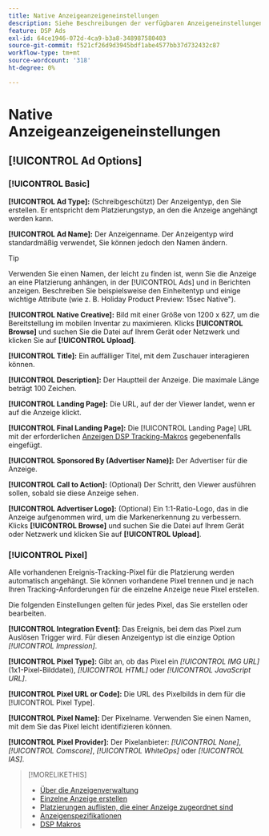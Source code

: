 ```yaml
---
title: Native Anzeigeanzeigeneinstellungen
description: Siehe Beschreibungen der verfügbaren Anzeigeneinstellungen für native Display-Anzeigen.
feature: DSP Ads
exl-id: 64ce1946-072d-4ca9-b3a8-348987580403
source-git-commit: f521cf26d9d3945bdf1abe4577bb37d732432c87
workflow-type: tm+mt
source-wordcount: '318'
ht-degree: 0%

---
```


# Native Anzeigeanzeigeneinstellungen

## [!UICONTROL Ad Options]

### [!UICONTROL Basic]

**[!UICONTROL Ad Type]:** (Schreibgeschützt) Der Anzeigentyp, den Sie erstellen. Er entspricht dem Platzierungstyp, an den die Anzeige angehängt werden kann.

**[!UICONTROL Ad Name]:** Der Anzeigenname. Der Anzeigentyp wird standardmäßig verwendet, Sie können jedoch den Namen ändern.

>[!TIP]
>
> Verwenden Sie einen Namen, der leicht zu finden ist, wenn Sie die Anzeige an eine Platzierung anhängen, in der [!UICONTROL Ads] und in Berichten anzeigen. Beschreiben Sie beispielsweise den Einheitentyp und einige wichtige Attribute (wie z. B. Holiday Product Preview: 15sec Native&quot;).

**[!UICONTROL Native Creative]:** Bild mit einer Größe von 1200 x 627, um die Bereitstellung im mobilen Inventar zu maximieren. Klicks **[!UICONTROL Browse]** und suchen Sie die Datei auf Ihrem Gerät oder Netzwerk und klicken Sie auf **[!UICONTROL Upload]**.

**[!UICONTROL Title]:** Ein auffälliger Titel, mit dem Zuschauer interagieren können.

**[!UICONTROL Description]:** Der Hauptteil der Anzeige. Die maximale Länge beträgt 100 Zeichen.

**[!UICONTROL Landing Page]:** Die URL, auf der der Viewer landet, wenn er auf die Anzeige klickt.

**[!UICONTROL Final Landing Page]:** Die [!UICONTROL Landing Page] URL mit der erforderlichen [Anzeigen DSP Tracking-Makros](/help/dsp/campaign-management/macros.md) gegebenenfalls eingefügt.

**[!UICONTROL Sponsored By (Advertiser Name)]:** Der Advertiser für die Anzeige.

**[!UICONTROL Call to Action]:** (Optional) Der Schritt, den Viewer ausführen sollen, sobald sie diese Anzeige sehen.

**[!UICONTROL Advertiser Logo]:** (Optional) Ein 1:1-Ratio-Logo, das in die Anzeige aufgenommen wird, um die Markenerkennung zu verbessern. Klicks **[!UICONTROL Browse]** und suchen Sie die Datei auf Ihrem Gerät oder Netzwerk und klicken Sie auf **[!UICONTROL Upload]**.

### [!UICONTROL Pixel]

Alle vorhandenen Ereignis-Tracking-Pixel für die Platzierung werden automatisch angehängt. Sie können vorhandene Pixel trennen und je nach Ihren Tracking-Anforderungen für die einzelne Anzeige neue Pixel erstellen.

Die folgenden Einstellungen gelten für jedes Pixel, das Sie erstellen oder bearbeiten.

**[!UICONTROL Integration Event]:** Das Ereignis, bei dem das Pixel zum Auslösen Trigger wird. Für diesen Anzeigentyp ist die einzige Option *[!UICONTROL Impression]*.

**[!UICONTROL Pixel Type]:** Gibt an, ob das Pixel ein *[!UICONTROL IMG URL]* (1x1-Pixel-Bilddatei), *[!UICONTROL HTML]* oder *[!UICONTROL JavaScript URL]*.

**[!UICONTROL Pixel URL or Code]:** Die URL des Pixelbilds in dem für die [!UICONTROL Pixel Type].

**[!UICONTROL Pixel Name]:** Der Pixelname. Verwenden Sie einen Namen, mit dem Sie das Pixel leicht identifizieren können.

**[!UICONTROL Pixel Provider]:** Der Pixelanbieter: *[!UICONTROL None]*, *[!UICONTROL Comscore]*, *[!UICONTROL WhiteOps]* oder *[!UICONTROL IAS]*.

>[!MORELIKETHIS]
>
>* [Über die Anzeigenverwaltung](ad-about.md)
>* [Einzelne Anzeige erstellen](ad-create.md)
>* [Platzierungen auflisten, die einer Anzeige zugeordnet sind](/help/dsp/campaign-management/ads/ad-list-placements.md)
>* [Anzeigenspezifikationen](ad-specs.md)
>* [DSP Makros](/help/dsp/campaign-management/macros.md)
